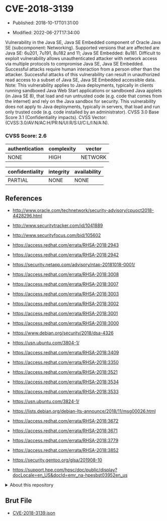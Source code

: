 # CVE-2018-3139

- Published: 2018-10-17T01:31:00

- Modified: 2022-06-27T17:34:00

Vulnerability in the Java SE, Java SE Embedded component of Oracle Java SE (subcomponent: Networking). Supported versions that are affected are Java SE: 6u201, 7u191, 8u182 and 11; Java SE Embedded: 8u181. Difficult to exploit vulnerability allows unauthenticated attacker with network access via multiple protocols to compromise Java SE, Java SE Embedded. Successful attacks require human interaction from a person other than the attacker. Successful attacks of this vulnerability can result in unauthorized read access to a subset of Java SE, Java SE Embedded accessible data. Note: This vulnerability applies to Java deployments, typically in clients running sandboxed Java Web Start applications or sandboxed Java applets (in Java SE 8), that load and run untrusted code (e.g. code that comes from the internet) and rely on the Java sandbox for security. This vulnerability does not apply to Java deployments, typically in servers, that load and run only trusted code (e.g. code installed by an administrator). CVSS 3.0 Base Score 3.1 (Confidentiality impacts). CVSS Vector: (CVSS:3.0/AV:N/AC:H/PR:N/UI:R/S:U/C:L/I:N/A:N).

### CVSS Score: **2.6**

| authentication | complexity | vector |
| --- | --- | --- |
| NONE | HIGH | NETWORK |

| confidentiality | integrity | availability |
| --- | --- | --- |
| PARTIAL | NONE | NONE |

## References

* http://www.oracle.com/technetwork/security-advisory/cpuoct2018-4428296.html

* http://www.securitytracker.com/id/1041889

* http://www.securityfocus.com/bid/105602

* https://access.redhat.com/errata/RHSA-2018:2943

* https://access.redhat.com/errata/RHSA-2018:2942

* https://security.netapp.com/advisory/ntap-20181018-0001/

* https://access.redhat.com/errata/RHSA-2018:3008

* https://access.redhat.com/errata/RHSA-2018:3007

* https://access.redhat.com/errata/RHSA-2018:3003

* https://access.redhat.com/errata/RHSA-2018:3002

* https://access.redhat.com/errata/RHSA-2018:3001

* https://access.redhat.com/errata/RHSA-2018:3000

* https://www.debian.org/security/2018/dsa-4326

* https://usn.ubuntu.com/3804-1/

* https://access.redhat.com/errata/RHSA-2018:3409

* https://access.redhat.com/errata/RHSA-2018:3350

* https://access.redhat.com/errata/RHSA-2018:3521

* https://access.redhat.com/errata/RHSA-2018:3534

* https://access.redhat.com/errata/RHSA-2018:3533

* https://usn.ubuntu.com/3824-1/

* https://lists.debian.org/debian-lts-announce/2018/11/msg00026.html

* https://access.redhat.com/errata/RHSA-2018:3672

* https://access.redhat.com/errata/RHSA-2018:3671

* https://access.redhat.com/errata/RHSA-2018:3779

* https://access.redhat.com/errata/RHSA-2018:3852

* https://security.gentoo.org/glsa/201908-10

* https://support.hpe.com/hpsc/doc/public/display?docLocale=en_US&docId=emr_na-hpesbst03952en_us

<details>
<summary>About this repository</summary> 

  This repository is part of the project [Live Hack CVE](https://github.com/Live-Hack-CVE). Main website can be found [www.live-hack.org](https://www.live-hack.org) 
  
  Made by [Sn0wAlice](https://github.com/Sn0wAlice) for the people that care about security and need to have a feed of the latest CVEs. Hope you enjoy it, don't forget to star the repo and follow me on [Twitter](https://twitter.com/Sn0wAlice) and [Github](https://github.com/Sn0wAlice). And that is my [personnal website](https://www.alice-snow.me/)

  - [Home Page](https://github.com/Live-Hack-CVE)
  - [Framework](https://github.com/Live-Hack-CVE/cve-framework)
  - [CVE database](https://github.com/Live-Hack-CVE/full_database)
  - [Changelog](https://github.com/Live-Hack-CVE/Changelog)
</details>

## Brut File

* [CVE-2018-3139.json](https://raw.githubusercontent.com/Live-Hack-CVE/full_database/main/cves/2018/CVE-2018-3139.json)

